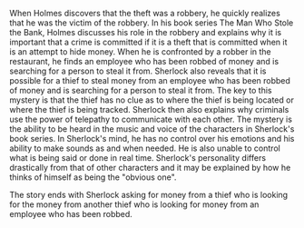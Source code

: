 <!--
title: theftception
order: 3
-->

<p>When Holmes discovers that the theft was a robbery, he quickly realizes that he was the victim of the
            robbery. In his book series The Man Who Stole the Bank, Holmes discusses his role in the robbery and
            explains why it is important that a crime is committed if it is a theft that is committed when it is an
            attempt to hide money. When he is confronted by a robber in the restaurant, he finds an employee who has
            been robbed of money and is searching for a person to steal it from. Sherlock also reveals that it is
            possible for a thief to steal money from an employee who has been robbed of money and is searching for a
            person to steal it from. The key to this mystery is that the thief has no clue as to where the thief is
            being located or where the thief is being tracked. Sherlock then also explains why criminals use the power
            of telepathy to communicate with each other. The mystery is the ability to be heard in the music and voice
            of the characters in Sherlock's book series. In Sherlock's mind, he has no control over his emotions and his
            ability to make sounds as and when needed. He is also unable to control what is being said or done in real
            time. Sherlock's personality differs drastically from that of other characters and it may be explained by
            how he thinks of himself as being the "obvious one".</p>
          <p>The story ends with Sherlock asking for money from a thief who is looking for the money from another thief
            who is looking for money from an employee who has been robbed.</p>